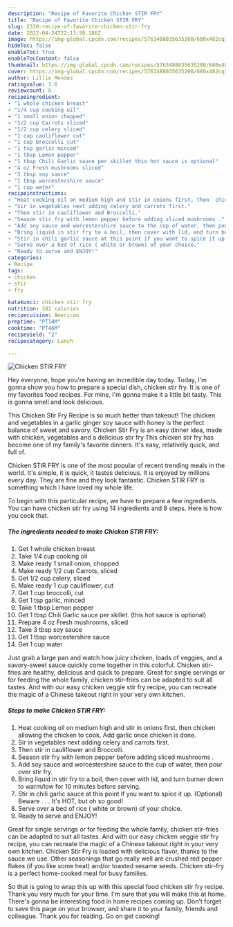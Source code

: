 ```yaml
---
description: "Recipe of Favorite Chicken STIR FRY"
title: "Recipe of Favorite Chicken STIR FRY"
slug: 2330-recipe-of-favorite-chicken-stir-fry
date: 2022-04-24T22:13:50.186Z
image: https://img-global.cpcdn.com/recipes/5763488035635200/680x482cq70/chicken-stir-fry-recipe-main-photo.jpg
hideToc: false
enableToc: true
enableTocContent: false
thumbnail: https://img-global.cpcdn.com/recipes/5763488035635200/680x482cq70/chicken-stir-fry-recipe-main-photo.jpg
cover: https://img-global.cpcdn.com/recipes/5763488035635200/680x482cq70/chicken-stir-fry-recipe-main-photo.jpg
author: Lillie Mendez
ratingvalue: 3.6
reviewcount: 8
recipeingredient:
- "1 whole chicken breast"
- "1/4 cup cooking oil"
- "1 small onion chopped"
- "1/2 cup Carrots sliced"
- "1/2 cup celery sliced"
- "1 cup cauliflower cut"
- "1 cup broccolli cut"
- "1 tsp garlic minced"
- "1 tbsp Lemon pepper"
- "1 tbsp Chili Garlic sauce per skillet this hot sauce is optional"
- "4 oz Fresh mushrooms sliced"
- "3 tbsp soy sauce"
- "1 tbsp worcestershire sauce"
- "1 cup water"
recipeinstructions:
- "Heat cooking oil on medium high and stir in onions first, then  chicken allowing the chicken to cook. Add garlic once chicken is done."
- "Sir in vegetables next adding celery and carrots first."
- "Then stir in cauliflower and Broccolli."
- "Season stir fry with lemon pepper before adding sliced mushrooms ."
- "Add soy sauce and worcestershire sauce to the cup of water, then pour over stir fry."
- "Bring liquid in stir fry to a boil, then cover with lid, and turn burner down to warm/low for 10 minutes before serving."
- "Stir in chili garlic sauce at this point if you want to spice it up. (Optional) Beware . . . It&#39;s HOT, but oh so good!"
- "Serve over a bed of rice ( white or brown) of your choice."
- "Ready to serve and ENJOY!"
categories:
- Recipe
tags:
- chicken
- stir
- fry

katakunci: chicken stir fry 
nutrition: 281 calories
recipecuisine: American
preptime: "PT14M"
cooktime: "PT46M"
recipeyield: "2"
recipecategory: Lunch

---
```



![Chicken STIR FRY](https://img-global.cpcdn.com/recipes/5763488035635200/680x482cq70/chicken-stir-fry-recipe-main-photo.jpg)

Hey everyone, hope you're having an incredible day today. Today, I'm gonna show you how to prepare a special dish, chicken stir fry. It is one of my favorites food recipes. For mine, I'm gonna make it a little bit tasty. This is gonna smell and look delicious.

This Chicken Stir Fry Recipe is so much better than takeout! The chicken and vegetables in a garlic ginger soy sauce with honey is the perfect balance of sweet and savory. Chicken Stir Fry is an easy dinner idea, made with chicken, vegetables and a delicious stir fry This chicken stir fry has become one of my family&#39;s favorite dinners. It&#39;s easy, relatively quick, and full of.

Chicken STIR FRY is one of the most popular of recent trending meals in the world. It's simple, it is quick, it tastes delicious. It is enjoyed by millions every day. They are fine and they look fantastic. Chicken STIR FRY is something which I have loved my whole life.


To begin with this particular recipe, we have to prepare a few ingredients. You can have chicken stir fry using 14 ingredients and 8 steps. Here is how you cook that.

<!--inarticleads1-->

##### The ingredients needed to make Chicken STIR FRY:

1. Get 1 whole chicken breast
1. Take 1/4 cup cooking oil
1. Make ready 1 small onion, chopped
1. Make ready 1/2 cup Carrots, sliced
1. Get 1/2 cup celery, sliced
1. Make ready 1 cup cauliflower, cut
1. Get 1 cup broccolli, cut
1. Get 1 tsp garlic, minced
1. Take 1 tbsp Lemon pepper
1. Get 1 tbsp Chili Garlic sauce per skillet. (this hot sauce is optional)
1. Prepare 4 oz Fresh mushrooms, sliced
1. Take 3 tbsp soy sauce
1. Get 1 tbsp worcestershire sauce
1. Get 1 cup water


Just grab a large pan and watch how juicy chicken, loads of veggies, and a savory-sweet sauce quickly come together in this colorful. Chicken stir-fries are healthy, delicious and quick to prepare. Great for single servings or for feeding the whole family, chicken stir-fries can be adapted to suit all tastes. And with our easy chicken veggie stir fry recipe, you can recreate the magic of a Chinese takeout right in your very own kitchen. 

<!--inarticleads2-->

##### Steps to make Chicken STIR FRY:

1. Heat cooking oil on medium high and stir in onions first, then  chicken allowing the chicken to cook. Add garlic once chicken is done.
1. Sir in vegetables next adding celery and carrots first.
1. Then stir in cauliflower and Broccolli.
1. Season stir fry with lemon pepper before adding sliced mushrooms .
1. Add soy sauce and worcestershire sauce to the cup of water, then pour over stir fry.
1. Bring liquid in stir fry to a boil, then cover with lid, and turn burner down to warm/low for 10 minutes before serving.
1. Stir in chili garlic sauce at this point if you want to spice it up. (Optional) Beware . . . It&#39;s HOT, but oh so good!
1. Serve over a bed of rice ( white or brown) of your choice.
1. Ready to serve and ENJOY!

Great for single servings or for feeding the whole family, chicken stir-fries can be adapted to suit all tastes. And with our easy chicken veggie stir fry recipe, you can recreate the magic of a Chinese takeout right in your very own kitchen. Chicken Stir Fry is loaded with delicious flavor, thanks to the sauce we use. Other seasonings that go really well are crushed red pepper flakes (if you like some heat) and/or toasted sesame seeds. Chicken stir-fry is a perfect home-cooked meal for busy families. 

So that is going to wrap this up with this special food chicken stir fry recipe. Thank you very much for your time. I'm sure that you will make this at home. There's gonna be interesting food in home recipes coming up. Don't forget to save this page on your browser, and share it to your family, friends and colleague. Thank you for reading. Go on get cooking!
